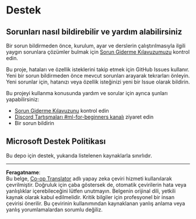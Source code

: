<!--
CO_OP_TRANSLATOR_METADATA:
{
  "original_hash": "09623d7343ff1c26ff4f198c1b2d3176",
  "translation_date": "2025-10-03T12:01:34+00:00",
  "source_file": "SUPPORT.md",
  "language_code": "tr"
}
-->
# Destek
## Sorunları nasıl bildirebilir ve yardım alabilirsiniz  

Bir sorun bildirmeden önce, kurulum, ayar ve derslerin çalıştırılmasıyla ilgili yaygın sorunlara çözümler bulmak için [Sorun Giderme Kılavuzumuzu](TROUBLESHOOTING.md) kontrol edin.

Bu proje, hataları ve özellik isteklerini takip etmek için GitHub Issues kullanır. Yeni bir sorun bildirmeden önce mevcut sorunları arayarak tekrarları önleyin. Yeni sorunlar için, hatanızı veya özellik isteğinizi yeni bir Issue olarak bildirin.

Bu projeyi kullanma konusunda yardım ve sorular için ayrıca şunları yapabilirsiniz:
- [Sorun Giderme Kılavuzunu](TROUBLESHOOTING.md) kontrol edin
- [Discord Tartışmaları #ml-for-beginners kanalı](https://aka.ms/foundry/discord) ziyaret edin
- Bir sorun bildirin

## Microsoft Destek Politikası  

Bu depo için destek, yukarıda listelenen kaynaklarla sınırlıdır.

---

**Feragatname**:  
Bu belge, [Co-op Translator](https://github.com/Azure/co-op-translator) adlı yapay zeka çeviri hizmeti kullanılarak çevrilmiştir. Doğruluk için çaba göstersek de, otomatik çevirilerin hata veya yanlışlıklar içerebileceğini lütfen unutmayın. Belgenin orijinal dili, yetkili kaynak olarak kabul edilmelidir. Kritik bilgiler için profesyonel bir insan çevirisi önerilir. Bu çevirinin kullanımından kaynaklanan yanlış anlama veya yanlış yorumlamalardan sorumlu değiliz.